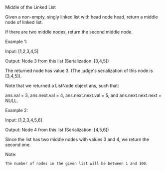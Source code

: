 Middle of the Linked List

Given a non-empty, singly linked list with head node head, return a middle node of linked list.

If there are two middle nodes, return the second middle node.

 

Example 1:

Input: [1,2,3,4,5]

Output: Node 3 from this list (Serialization: [3,4,5])

The returned node has value 3.  (The judge's serialization of this node is [3,4,5]).

Note that we returned a ListNode object ans, such that:

ans.val = 3, ans.next.val = 4, ans.next.next.val = 5, and ans.next.next.next = NULL.

Example 2:

Input: [1,2,3,4,5,6]

Output: Node 4 from this list (Serialization: [4,5,6])

Since the list has two middle nodes with values 3 and 4, we return the second one.

 

Note:

    The number of nodes in the given list will be between 1 and 100.

